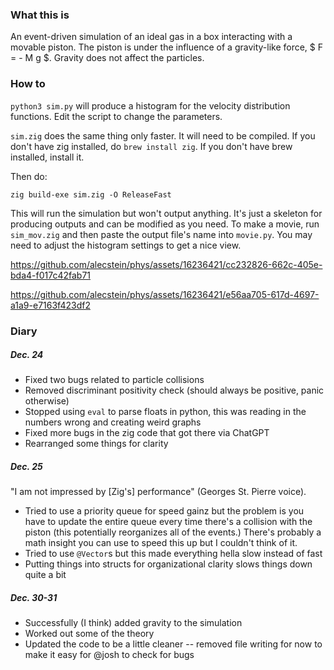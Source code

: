 ### What this is

An event-driven simulation of an ideal gas in a box interacting with a movable piston. The piston is under the influence of a gravity-like force, $ F = - M g $. Gravity does not affect the particles.

### How to

`python3 sim.py` will produce a histogram for the velocity distribution functions. Edit the script to change the parameters. 

`sim.zig` does the same thing only faster. It will need to be compiled. If you don't have zig installed, do  `brew install zig`.  If you don't have brew installed, install it. 

Then do:

`zig build-exe sim.zig -O ReleaseFast`

This will run the simulation but won't output anything. It's just a skeleton for producing outputs and can be modified as you need. To make a movie, run `sim_mov.zig` and then paste the output file's name into `movie.py`. You may need to adjust the histogram settings to get a nice view.


https://github.com/alecstein/phys/assets/16236421/cc232826-662c-405e-bda4-f017c42fab71

https://github.com/alecstein/phys/assets/16236421/e56aa705-617d-4697-a1a9-e7163f423df2


### Diary

##### Dec. 24

* Fixed two bugs related to particle collisions 
* Removed discriminant positivity check (should always be positive, panic otherwise)
* Stopped using `eval` to parse floats in python, this was reading in the numbers wrong and creating weird graphs
* Fixed more bugs in the zig code that got there via ChatGPT
* Rearranged some things for clarity

##### Dec. 25

"I am not impressed by [Zig's] performance" (Georges St. Pierre voice).

* Tried to use a priority queue for speed gainz but the problem is you have to update the entire queue every time there's a collision with the piston (this potentially reorganizes all of the events.) There's probably a math insight you can use to speed this up but I couldn't think of it.
* Tried to use `@Vector`s but this made everything hella slow instead of fast
* Putting things into structs for organizational clarity slows things down quite a bit

##### Dec. 30-31

* Successfully (I think) added gravity to the simulation
* Worked out some of the theory
* Updated the code to be a little cleaner -- removed file writing for now to make it easy for @josh to check for bugs
